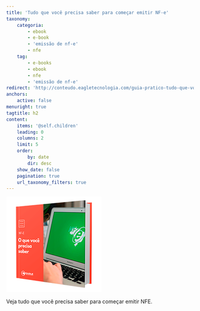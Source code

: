 ```yaml
---
title: 'Tudo que você precisa saber para começar emitir NF-e'
taxonomy:
    categoria:
        - ebook
        - e-book
        - 'emissão de nf-e'
        - nfe
    tag:
        - e-books
        - ebook
        - nfe
        - 'emissão de nf-e'
redirect: 'http://conteudo.eagletecnologia.com/guia-pratico-tudo-que-voce-precisa-saber-para-comecar-emitir-nf-e'
anchors:
    active: false
menuright: true
tagtitle: h2
content:
    items: '@self.children'
    leading: 0
    columns: 2
    limit: 5
    order:
        by: date
        dir: desc
    show_date: false
    pagination: true
    url_taxonomy_filters: true
---
```


![Tudo que você precisa saber para começar emitir NF-e](1.png)

Veja tudo que você precisa saber para começar emitir NFE.